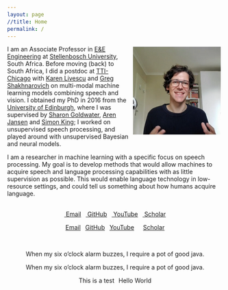 ```yaml
---
layout: page
//title: Home
permalink: /
---
```


<!-- <img style="float:right;margin-top:-10px;margin-left:10px;" src="images/herman3.jpg" alt="Mugshot"> -->
<!-- <img style="float:right;margin-left:10px;height:190px;margin-top:3px;margin-right:5px" src="images/herman_scaled_rounded.jpg" alt="Mugshot"> -->
<!-- <img style="float:right;margin-left:10px;height:190px;margin-top:3px;margin-right:5px" src="images/herman3.png" alt="Mugshot"> -->
<img style="float:right;margin-left:10px;width:205px;margin-top:3px;margin-right:5px" src="images/herman3.png" alt="Mugshot">

I am an Associate Professor in [E&E Engineering](http://www.ee.sun.ac.za/) at [Stellenbosch University](http://www.sun.ac.za/), South Africa. Before moving (back) to South Africa, I did a postdoc at [TTI-Chicago](http://www.ttic.edu/) with [Karen Livescu](http://ttic.uchicago.edu/~klivescu/) and [Greg Shakhnarovich](http://ttic.uchicago.edu/~gregory/) on multi-modal machine learning models combining speech and vision. I obtained my PhD in 2016 from the [University of Edinburgh](http://web.inf.ed.ac.uk/ilcc), where I was supervised by [Sharon Goldwater](http://homepages.inf.ed.ac.uk/sgwater/), [Aren Jansen](https://sites.google.com/view/ajansen-pubs) and [Simon King](http://homepages.inf.ed.ac.uk/simonk/); I worked on unsupervised speech processing, and played around with unsupervised Bayesian and neural models.

I am a researcher in machine learning with a specific focus on speech processing. My goal is to develop methods that would allow machines to acquire speech and language processing capabilities with as little supervision as possible. This would enable language technology in low-resource settings, and could tell us something about how humans acquire language.

<!-- I work on methods that would allow machines to acquire speech and language processing capabilities with as little supervision as possible. This would enable language technology in low-resourced settings, and could tell us something about how humans acquire language. -->

<!-- My main research interests are in machine learning, speech and language processing, and computer vision. I am particularly interested in machine learning methods that can learn from small amounts of labelled data, and in unsupervised methods that can learn directly from raw unlabelled data. Can an algorithm find meaningful units and structures in a corpus of speech audio, with only minimal guidance? How much supervision is required to build a useful speech processing or computer vision system? These questions are central when building language, speech and vision systems in low- and zero-resource settings. -->

<br />

<div style="text-align:center">
<a href="m&#x61;&#105;l&#x74;&#111;:{{ site.email }}"><i class="far fa-envelope" aria-hidden="true"></i>&nbsp;Email</a>&ensp;
<a href="https://github.com/{{ site.github_username }}"><i class="fab fa-github" aria-hidden="true"></i>&nbsp;GitHub</a>&ensp; 
<a href="https://www.youtube.com/c/HermanKamperML"><i class="fab fa-youtube"></i>&nbsp;YouTube</a>&ensp; 
<a href="{{ site.google_scholar }}"><i class="fas fa-fw fa-graduation-cap" aria-hidden="true"></i>&nbsp;Scholar</a>
</div>

<div style="text-align:center">

<a href="m&#x61;&#105;l&#x74;&#111;:{{ site.email }}"><i class="far fa-envelope" aria-hidden="true"></i> Email</a>&ensp;
<a href="https://github.com/{{ site.github_username }}"><i class="fab fa-github" aria-hidden="true"></i> GitHub</a>&ensp; 
<a href="https://www.youtube.com/c/HermanKamperML"><i class="fab fa-youtube" aria-hidden="true"></i> YouTube</a>&ensp; 
<a href="{{ site.google_scholar }}"><i class="fas fa-fw fa-graduation-cap" aria-hidden="true"></i><span style="padding-left: 10px;">Scholar</a>

<!-- <a href="{{ site.google_scholar }}"><i class="fab fa-google" aria-hidden="true"></i> Scholar</a> -->
<!-- <a href="m&#x61;&#105;l&#x74;&#111;:{{ site.email }}"><i class="fa fa-envelope-o" aria-hidden="true"></i> Email</a>&ensp; -->
<!-- <a href="https://github.com/{{ site.github_username }}"><i class="fa fa-github" aria-hidden="true"></i> GitHub</a>&ensp; -->
<!-- <a href="{{ site.google_scholar }}"><i class="fa fa-google" aria-hidden="true"></i> Scholar</a> -->

</div>


<div style="text-align:center">
<a href="m&#x61;&#105;l&#x74;&#111;:{{ site.email }}"><i class="far fa-envelope fa-2xl" aria-hidden="true" ></i></a>&ensp;
<a href="https://github.com/{{ site.github_username }}"><i class="fab fa-github fa-2xl" aria-hidden="true" ></i></a>&ensp; 
<a href="https://www.youtube.com/c/HermanKamperML"><i class="fab fa-solid fa-youtube fa-2xl" aria-hidden="true" fa-2xl></i></a>&ensp; 
<a href="{{ site.google_scholar }}"><i class="fa-solid fa-2xl fa-coffee"></i></a>

<p><i class="fa-solid fa-coffee fa-xl"></i> When my six o’clock alarm buzzes, I require a pot of good java.</p>
<p><i class="fa-solid fa-coffee fa-2xl"></i> When my six o’clock alarm buzzes, I require a pot of good java.</p>

<p>This is a test<i class="fa fa-globe"></i><span style="padding-left: 10px;">Hello World</span></p>
</div>

